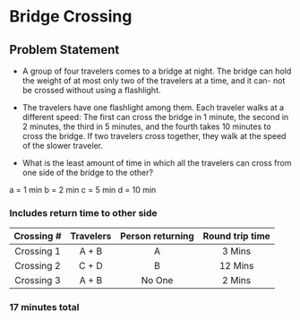 # Bridge Crossing

## Problem Statement
- A group of four travelers comes to a bridge at night. The bridge can hold the weight of at most only two of the travelers at a time, and it can- not be crossed without using a flashlight.

- The travelers have one flashlight among them. Each traveler walks at a different speed: The first can cross the bridge in 1 minute, the second in 2 minutes, the third in 5 minutes, and the fourth takes 10 minutes to cross the bridge. If two travelers cross together, they walk at the speed of the slower traveler.

- What is the least amount of time in which all the travelers can cross from one side of the bridge to the other?

a = 1 min
b = 2 min
c = 5 min
d = 10 min

### Includes return time to other side

| Crossing # | Travelers | Person returning | Round trip time |
| :------: | :-----: | :-----: | :-----: |
| Crossing 1 | A + B | A | 3 Mins |
| Crossing 2 | C + D | B | 12 Mins |
| Crossing 3 | A + B | No One | 2 Mins |

### 17 minutes total
